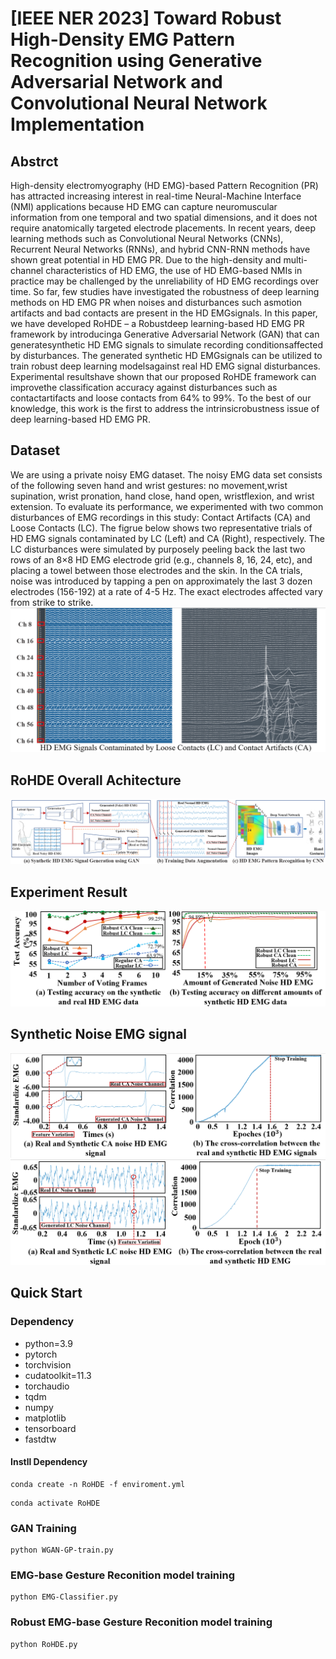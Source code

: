 # [IEEE NER 2023] Toward Robust High-Density EMG Pattern Recognition using Generative Adversarial Network and Convolutional Neural Network Implementation

## Abstrct
High-density electromyography (HD EMG)-based Pattern Recognition (PR) has attracted increasing interest in real-time Neural-Machine Interface (NMI) applications because HD EMG can capture neuromuscular information from one temporal and two spatial dimensions, and it does not require anatomically targeted electrode placements. In recent years, deep learning methods such as Convolutional Neural Networks (CNNs), Recurrent Neural Networks (RNNs), and hybrid CNN-RNN methods have shown great potential in HD EMG PR. Due to the high-density and multi-channel characteristics of HD EMG, the use of HD EMG-based NMIs in practice may be challenged by the unreliability of HD EMG recordings over time. So far, few studies have investigated the robustness of deep learning methods on HD EMG PR when noises and disturbances such asmotion artifacts and bad contacts are present in the HD EMGsignals. In this paper, we have developed RoHDE – a Robustdeep learning-based HD EMG PR framework by introducinga Generative Adversarial Network (GAN) that can generatesynthetic HD EMG signals to simulate recording conditionsaffected by disturbances. The generated synthetic HD EMGsignals can be utilized to train robust deep learning modelsagainst real HD EMG signal disturbances. Experimental resultshave shown that our proposed RoHDE framework can improvethe classification accuracy against disturbances such as contactartifacts and loose contacts from 64% to 99%. To the best of our knowledge, this work is the first to address the intrinsicrobustness issue of deep learning-based HD EMG PR.
## Dataset
We are using a private noisy EMG dataset.
The noisy EMG data set consists of the following seven hand and wrist gestures: no movement,wrist supination, wrist pronation, hand close, hand open, wristflexion, and wrist extension. To evaluate its performance, we experimented with two common disturbances of EMG recordings in this study: Contact Artifacts (CA) and Loose Contacts (LC). The figrue below shows two representative trials of HD EMG signals contaminated by LC (Left) and CA (Right), respectively. The LC disturbances were simulated by purposely peeling back the last two rows of an 8×8 HD EMG electrode grid (e.g., channels 8, 16, 24, etc), and placing a towel between those electrodes and the skin. In the CA trials, noise was introduced by tapping a pen on approximately the last 3 dozen electrodes (156-192) at a rate of 4-5 Hz. The exact electrodes affected vary from strike to strike.  
![CA and LC Noise](Images/HD_EMG_LC_CA.png)
## RoHDE Overall Achitecture
![Overall Architechture](Images/Overall_Achiecture.png)

## Experiment Result
![Experiment Result](Images/Experiment.png)

## Synthetic Noise EMG signal
![Synthetic CA](Images/Synthetic%20CA.png)
![Synthetic LC](Images/Synthetic%20LC.png)

## Quick Start
### Dependency
  - python=3.9
  - pytorch
  - torchvision
  - cudatoolkit=11.3
  - torchaudio
  - tqdm
  - numpy
  - matplotlib
  - tensorboard
  - fastdtw  
#### Instll Dependency
```
conda create -n RoHDE -f enviroment.yml
```
```
conda activate RoHDE
```

### GAN Training
```
python WGAN-GP-train.py
```
### EMG-base Gesture Reconition model training
```
python EMG-Classifier.py
```
### Robust  EMG-base Gesture Reconition model training
```
python RoHDE.py
```